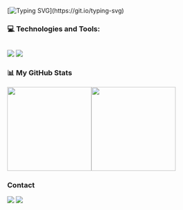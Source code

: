 [![Typing SVG](https://readme-typing-svg.demolab.com?font=Fira+Code&pause=1000&width=435&lines=Hi%2C+everyone!+I'm+Swam+Yi+Phyo(Fish).;Welcome+to+my+Github+profile!;Remember%2C+every+bit+of+effort+counts!)](https://git.io/typing-svg)

### 💻 Technologies and Tools:

<div align="left"><br>
    <img src="https://skillicons.dev/icons?i=html,css,bootstrap,sass,js,vue,java,kotlin" />
    <img src="https://skillicons.dev/icons?i=firebase,vite,git,github,vscode,androidstudio,vercel,netlify" />
</div>

### 📊 My GitHub Stats

<div align="left" style="display: flex; flex-wrap: wrap;">
    <img height="195px" src="https://github-readme-stats.vercel.app/api?username=fisheeesh&show_icons=true&theme=one_dark_pro&include_all_commits=true&count_private=true"/>
    <img height="195px" src="https://github-readme-stats.vercel.app/api/top-langs/?username=fisheeesh&layout=compact&langs_count=7&theme=one_dark_pro"/>
</div>
    
### Contact

<div> 
    <a style="text-decoration: none" href="mailto:swanphyo444@gmail.com" target="_blank">
        <img src="https://img.shields.io/badge/Gmail-333333?style=for-the-badge&logo=gmail&logoColor=red" />
    </a>
    <a style="text-decoration: none" href="https://www.instagram.com/fisheeeshhh/" target="_blank">
        <img src="https://img.shields.io/badge/Instagram-333333?style=for-the-badge&logo=instagram&logoColor=pink" />
    </a>
</div>
